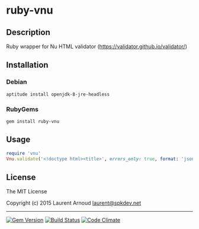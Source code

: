 # ruby-vnu

## Description

Ruby wrapper for Nu HTML validator (https://validator.github.io/validator/)

## Installation

### Debian

~~~
aptitude install openjdk-8-jre-headless
~~~

### RubyGems

~~~
gem install ruby-vnu
~~~

## Usage

~~~ ruby
require 'vnu'
Vnu.validate('<!doctype html><title>', errors_only: true, format: 'json')
~~~

## License

The MIT License

Copyright (c) 2015 Laurent Arnoud <laurent@spkdev.net>

---
[![Gem
Version](https://badge.fury.io/rb/ruby-vnu.svg)](https://rubygems.org/gems/ruby-vnu)
[![Build
Status](https://secure.travis-ci.org/spk/ruby-vnu.svg?branch=master)](https://travis-ci.org/spk/ruby-vnu)
[![Code
Climate](http://img.shields.io/codeclimate/github/spk/ruby-vnu.svg)](https://codeclimate.com/github/spk/ruby-vnu)
